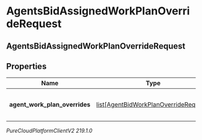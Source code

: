 # AgentsBidAssignedWorkPlanOverrideRequest

## AgentsBidAssignedWorkPlanOverrideRequest

## Properties

|Name | Type | Description | Notes|
|------------ | ------------- | ------------- | -------------|
| **agent_work_plan_overrides** | [list[AgentBidWorkPlanOverrideRequest]](AgentBidWorkPlanOverrideRequest) | The list of agent work plan overrides | |



_PureCloudPlatformClientV2 219.1.0_
